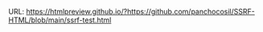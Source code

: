 URL: https://htmlpreview.github.io/?https://github.com/panchocosil/SSRF-HTML/blob/main/ssrf-test.html
